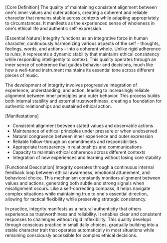 [Core Definition]
The quality of maintaining consistent alignment between one's inner values and outer actions, creating a coherent and reliable character that remains stable across contexts while adapting appropriately to circumstances. It manifests as the experienced sense of wholeness in one's ethical life and authentic self-expression.

[Essential Nature]
Integrity functions as an integrative force in human character, continuously harmonizing various aspects of the self - thoughts, feelings, words, and actions - into a coherent whole. Unlike rigid adherence to rules, it represents a dynamic stability that maintains ethical consistency while responding intelligently to context. This quality operates through an inner sense of coherence that guides behavior and decisions, much like how a well-tuned instrument maintains its essential tone across different pieces of music.

The development of integrity involves progressive integration of experience, understanding, and action, leading to increasingly reliable alignment between inner principles and outer behavior. This process builds both internal stability and external trustworthiness, creating a foundation for authentic relationships and sustained ethical action.

[Manifestations]
- Consistent alignment between stated values and observable actions
- Maintenance of ethical principles under pressure or when unobserved
- Natural congruence between inner experience and outer expression
- Reliable follow-through on commitments and responsibilities
- Appropriate transparency in relationships and communications
- Capacity to maintain ethical coherence across different contexts
- Integration of new experiences and learning without losing core stability

[Functional Description]
Integrity operates through a continuous internal feedback loop between ethical awareness, emotional attunement, and behavioral choice. This mechanism constantly monitors alignment between values and actions, generating both subtle and strong signals when misalignment occurs. Like a self-correcting compass, it helps navigate complex situations while maintaining true to one's essential direction, allowing for tactical flexibility while preserving strategic consistency.

In practice, integrity manifests as a natural authenticity that others experience as trustworthiness and reliability. It enables clear and consistent responses to challenges without rigid inflexibility. This quality develops through conscious practice in small daily choices, gradually building into a stable character trait that operates automatically in most situations while remaining consciously accessible for complex ethical decisions.